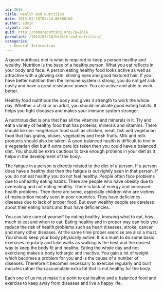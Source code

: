 ```yaml
---
id: 2616
title: Health and Nutrition
date: 2013-03-18T05:14:00+00:00
author: admin
layout: post
guid: http://nomorecutting.org/?p=2616
permalink: /2013/03/18/health-and-nutrition/
categories:
  - General Information
---
```

A good nutritious diet is what is required to keep a person healthy and wealthy. Nutrition is the base of a healthy person. What you eat reflects in your body and face. A person eating healthy food looks active as well as attractive with a glowing skin, shining eyes and good textured hair. If you have better nutrition then the immune system is strong, you do not get sick easily and have a great resistance power. You are active and able to work better.

Healthy food nutritious the body and gives it strength to work the whole day. Whether a child or an adult, you should inculcate good eating habits. It helps you fight diseases and makes your immune system stronger.

A nutritious diet is one that has all the vitamins and minerals in it. Try and eat a variety of healthy food that has proteins, minerals and vitamins. There should be non –vegetarian food such as chicken, meat, fish and vegetarian food that has grains, pluses, vegetables and fresh fruits. Milk and milk products should also be taken. A good balanced health is difficult to find in a vegetarian diet but if extra care ids taken then you could have a balanced diet. You should be extra cautious to take enough proteins in your diet as it helps in the development of the body.

The fatigue in a person is directly related to the diet of a person. If a person does have a healthy diet then the fatigue is out rightly seen in that person. If you do not eat healthy you do not feel healthy. People often face problems due to unhealthy eating habits. There are people who have obesity due to overeating and not eating healthy. There is lack of energy and increased health problems. Then there are some, especially children who are victims of malnutrition mostly seen in poor countries. They have deficiency diseases due to lack of proper food. But even wealthy people are careless about their eating habits and thus have deficiencies.

You can take care of yourself by eating healthy, knowing what to eat, how much to eat and when to eat. Eating healthy and in proper way can help you reduce the risk of health problems such as heart diseases, stroke, cancer and many other diseases. At the same time proper exercise are also a must. You should keep your body physically active. It is a must to do some basic exercises regularly and take walks as walking is the best and the easiest way to keep the body fit and healthy. Eating the whole day and not exercising makes a body lethargic and inactive. You gain a lot of weight which becomes a problem for you and is the cause of a number of diseases. Therefore it becomes necessary to exercise regularly and built muscles rather than accumulate extra fat that is not healthy for the body.

Each one of us must make it a point to eat healthy and a balanced food and exercise to keep away from diseases and live a happy life.